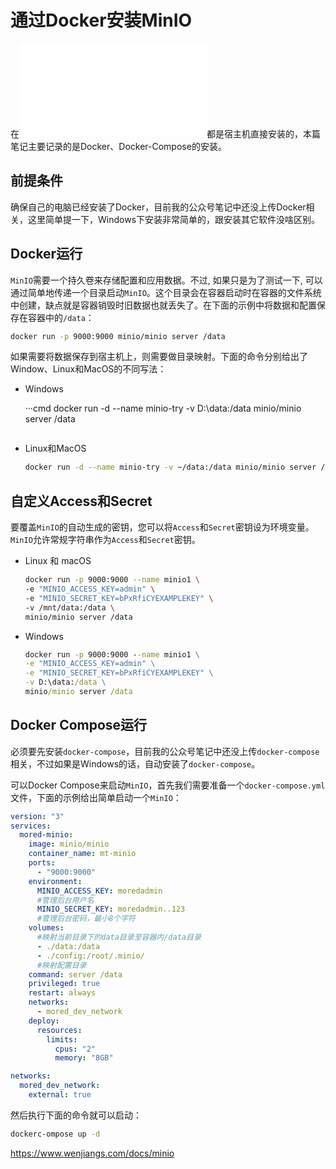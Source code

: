 # 通过Docker安装MinIO

在![MinIO的安装](./02-MinIO%E7%9A%84%E5%AE%89%E8%A3%85.md)都是宿主机直接安装的，本篇笔记主要记录的是Docker、Docker-Compose的安装。

## 前提条件

确保自己的电脑已经安装了Docker，目前我的公众号笔记中还没上传Docker相关，这里简单提一下，Windows下安装非常简单的，跟安装其它软件没啥区别。

## Docker运行

`MinIO`需要一个持久卷来存储配置和应用数据。不过, 如果只是为了测试一下, 可以通过简单地传递一个目录启动`MinIO`。这个目录会在容器启动时在容器的文件系统中创建，缺点就是容器销毁时旧数据也就丢失了。在下面的示例中将数据和配置保存在容器中的`/data`：

```bash
docker run -p 9000:9000 minio/minio server /data
```

如果需要将数据保存到宿主机上，则需要做目录映射。下面的命令分别给出了Window、Linux和MacOS的不同写法：

* Windows

  ···cmd
  docker run -d --name minio-try -v D:\data:/data minio/minio server /data
  ```

* Linux和MacOS

  ```bash
  docker run -d --name minio-try -v ~/data:/data minio/minio server /data
  ```

## 自定义Access和Secret

要覆盖`MinIO`的自动生成的密钥，您可以将`Access`和`Secret`密钥设为环境变量。 `MinIO`允许常规字符串作为`Access`和`Secret`密钥。

* Linux 和 macOS

  ```bash
  docker run -p 9000:9000 --name minio1 \
  -e "MINIO_ACCESS_KEY=admin" \
  -e "MINIO_SECRET_KEY=bPxRfiCYEXAMPLEKEY" \
  -v /mnt/data:/data \
  minio/minio server /data
  ```

* Windows

  ```cmd
  docker run -p 9000:9000 --name minio1 \
  -e "MINIO_ACCESS_KEY=admin" \
  -e "MINIO_SECRET_KEY=bPxRfiCYEXAMPLEKEY" \
  -v D:\data:/data \
  minio/minio server /data
  ```

## Docker Compose运行

必须要先安装`docker-compose`，目前我的公众号笔记中还没上传`docker-compose`相关，不过如果是Windows的话，自动安装了`docker-compose`。

可以Docker Compose来启动`MinIO`，首先我们需要准备一个`docker-compose.yml`文件，下面的示例给出简单启动一个`MinIO`：

```yaml
version: "3"
services:
  mored-minio:
    image: minio/minio
    container_name: mt-minio
    ports:
      - "9000:9000"
    environment:
      MINIO_ACCESS_KEY: moredadmin
      #管理后台用户名
      MINIO_SECRET_KEY: moredadmin..123
      #管理后台密码，最小8个字符
    volumes:
      #映射当前目录下的data目录至容器内/data目录
      - ./data:/data
      - ./config:/root/.minio/
      #映射配置目录
    command: server /data
    privileged: true
    restart: always
    networks:
      - mored_dev_network
    deploy:
      resources:
        limits:
          cpus: "2"
          memory: "8GB"

networks:
  mored_dev_network:
    external: true
```

然后执行下面的命令就可以启动：

```sh
dockerc-ompose up -d
```

https://www.wenjiangs.com/docs/minio